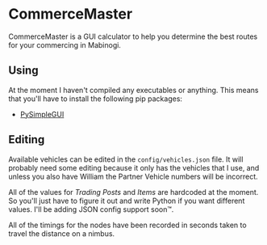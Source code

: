 # CommerceMaster

CommerceMaster is a GUI calculator to help you determine the best routes for your commercing in Mabinogi.

## Using

At the moment I haven't compiled any executables or anything.
This means that you'll have to install the following pip packages:

- [PySimpleGUI](https://pypi.org/project/PySimpleGUI/)

## Editing

Available vehicles can be edited in the `config/vehicles.json` file.
It will probably need some editing because it only has the vehicles that I use,
and unless you also have William the Partner Vehicle numbers will be incorrect.

All of the values for *Trading Posts* and *Items* are hardcoded at the moment.
So you'll just have to figure it out and write Python if you want different values.
I'll be adding JSON config support soon™.

All of the timings for the nodes have been recorded in seconds taken to travel the distance on a nimbus.